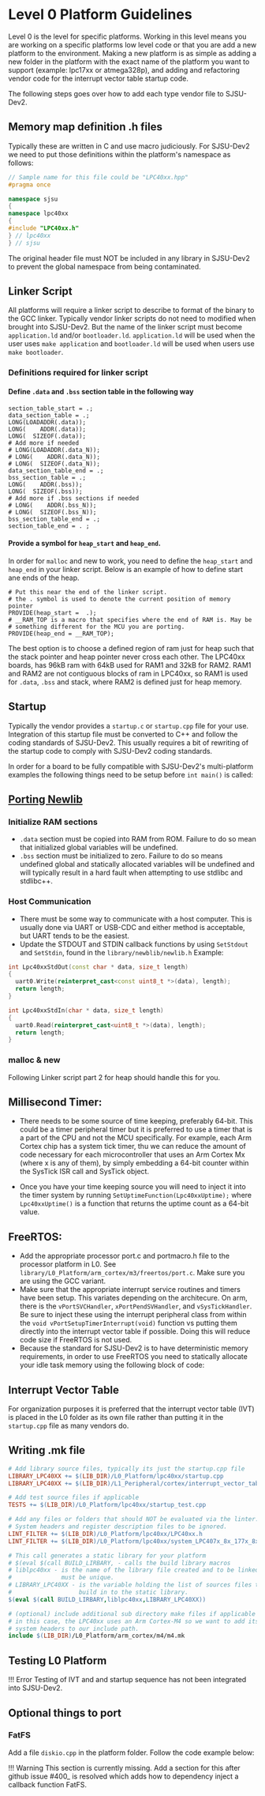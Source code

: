 # Level 0 Platform Guidelines

Level 0 is the level for specific platforms. Working in this level means
you are working on a specific platforms low level code or that you are
add a new platform to the environment. Making a new platform is as
simple as adding a new folder in the platform with the exact name of the
platform you want to support (example: lpc17xx or atmega328p), and
adding and refactoring vendor code for the interrupt vector table
startup code.

The following steps goes over how to add each type vendor file to
SJSU-Dev2.

## Memory map definition .h files

Typically these are written in C and use macro judiciously. For
SJSU-Dev2 we need to put those definitions within the platform's
namespace as follows:

``` c++
// Sample name for this file could be "LPC40xx.hpp"
#pragma once

namespace sjsu
{
namespace lpc40xx
{
#include "LPC40xx.h"
} // lpc40xx
} // sjsu
```

The original header file must NOT be included in any library in SJSU-Dev2 to
prevent the global namespace from being contaminated.

## Linker Script

All platforms will require a linker script to describe to format of the
binary to the GCC linker. Typically vendor linker scripts do not need to
modified when brought into SJSU-Dev2. But the name of the linker script
must become `application.ld` and/or `bootloader.ld`. `application.ld`
will be used when the user uses `make application` and `bootloader.ld`
will be used when users use `make bootloader`.

### Definitions required for linker script

#### Define `.data` and `.bss` section table in the following way

```
section_table_start = .;
data_section_table = .;
LONG(LOADADDR(.data));
LONG(    ADDR(.data));
LONG(  SIZEOF(.data));
# Add more if needed
# LONG(LOADADDR(.data_N));
# LONG(    ADDR(.data_N));
# LONG(  SIZEOF(.data_N));
data_section_table_end = .;
bss_section_table = .;
LONG(    ADDR(.bss));
LONG(  SIZEOF(.bss));
# Add more if .bss sections if needed
# LONG(    ADDR(.bss_N));
# LONG(  SIZEOF(.bss_N));
bss_section_table_end = .;
section_table_end = . ;
```

#### Provide a symbol for `heap_start` and `heap_end`.

In order for `malloc` and new to work, you need to define the `heap_start`
and `heap_end` in your linker script. Below is an example of how to
define start ane ends of the heap.

```
# Put this near the end of the linker script.
# the . symbol is used to denote the current position of memory pointer
PROVIDE(heap_start =  .);
# __RAM_TOP is a macro that specifies where the end of RAM is. May be
# something different for the MCU you are porting.
PROVIDE(heap_end = __RAM_TOP);
```

The best option is to choose a defined region of ram just for heap such
that the stack pointer and heap pointer never cross each other. The
LPC40xx boards, has 96kB ram with 64kB used for RAM1 and 32kB for RAM2.
RAM1 and RAM2 are not contiguous blocks of ram in LPC40xx, so RAM1 is
used for `.data`, `.bss` and stack, where RAM2 is defined just for heap
memory.

## Startup

Typically the vendor provides a `startup.c` or `startup.cpp` file for
your use. Integration of this startup file must be converted to C++ and
follow the coding standards of SJSU-Dev2. This usually requires a bit of
rewriting of the startup code to comply with SJSU-Dev2 coding standards.

In order for a board to be fully compatible with SJSU-Dev2's
multi-platform examples the following things need to be setup before `int
main()` is called:

## [Porting Newlib](https://www.embecosm.com/appnotes/ean9/ean9-howto-newlib-1.0.html)

### Initialize RAM sections

- `.data` section must be copied into RAM from ROM. Failure to do
  so mean that initialized global variables will be undefined.
- `.bss` section must be initialized to zero. Failure to do so
  means undefined global and statically allocated variables will be
  undefined and will typically result in a hard fault when
  attempting to use stdlibc and stdlibc++.

### Host Communication

- There must be some way to communicate with a host computer. This
  is usually done via UART or USB-CDC and either method is
  acceptable, but UART tends to be the easiest.
- Update the STDOUT and STDIN callback functions by using
  `SetStdout` and `SetStdin`, found in the
  `library/newblib/newlib.h` Example:

``` c++
int Lpc40xxStdOut(const char * data, size_t length)
{
  uart0.Write(reinterpret_cast<const uint8_t *>(data), length);
  return length;
}

int Lpc40xxStdIn(char * data, size_t length)
{
  uart0.Read(reinterpret_cast<uint8_t *>(data), length);
  return length;
}
```

### malloc & new

Following Linker script part 2 for heap should handle this for you.

## Millisecond Timer:

- There needs to be some source of time keeping, preferably 64-bit. This could
  be a timer peripheral timer but it is preferred to use a timer that is a part
  of the CPU and not the MCU specifically. For example, each Arm Cortex chip has
  a system tick timer, thu we can reduce the amount of code necessary for each
  microcontroller that uses an Arm Cortex Mx (where x is any of them), by simply
  embedding a 64-bit counter within the SysTick ISR call and SysTick object.

- Once you have your time keeping source you will need to inject it into the
  timer system by running `SetUptimeFunction(Lpc40xxUptime);` where
  `Lpc40xxUptime()` is a function that returns the uptime count as a 64-bit
  value.

## FreeRTOS:

- Add the appropriate processor port.c and portmacro.h file to the processor
  platform in L0. See `library/L0_Platform/arm_cortex/m3/freertos/port.c`. Make
  sure you are using the GCC variant.
- Make sure that the appropriate interrupt service routines and timers have been
  setup. This variates depending on the architecure. On arm, there is the
  `vPortSVCHandler`, `xPortPendSVHandler`, and `vSysTickHandler`. Be sure to
  inject these using the interrupt peripheral class from within the
  `void vPortSetupTimerInterrupt(void)` function vs putting them directly into
  the interrupt vector table if possible. Doing this will reduce code size if
  FreeRTOS is not used.
- Because the standard for SJSU-Dev2 is to have deterministic memory
  requirements, in order to use FreeRTOS you need to statically allocate your
  idle task memory using the following block of code:

## Interrupt Vector Table

For organization purposes it is preferred that the interrupt vector table
(IVT) is placed in the L0 folder as its own file rather than putting it
in the `startup.cpp` file as many vendors do.

## Writing .mk file

``` Makefile
# Add library source files, typically its just the startup.cpp file
LIBRARY_LPC40XX += $(LIB_DIR)/L0_Platform/lpc40xx/startup.cpp
LIBRARY_LPC40XX += $(LIB_DIR)/L1_Peripheral/cortex/interrupt_vector_table.cpp

# Add test source files if applicable
TESTS += $(LIB_DIR)/L0_Platform/lpc40xx/startup_test.cpp

# Add any files or folders that should NOT be evaluated via the linter.
# System headers and register description files to be ignored.
LINT_FILTER += $(LIB_DIR)/L0_Platform/lpc40xx/LPC40xx.h
LINT_FILTER += $(LIB_DIR)/L0_Platform/lpc40xx/system_LPC407x_8x_177x_8x.h

# This call generates a static library for your platform
# $(eval $(call BUILD_LIRBARY, - calls the build library macros
# liblpc40xx - is the name of the library file created and to be linked in.
#              must be unique.
# LIBRARY_LPC40XX - is the variable holding the list of sources files to
#                   build in to the static library.
$(eval $(call BUILD_LIRBARY,liblpc40xx,LIBRARY_LPC40XX))

# (optional) include additional sub directory make files if applicable
# in this case, the LPC40xx uses an Arm Cortex-M4 so we want to add its
# system headers to our include path.
include $(LIB_DIR)/L0_Platform/arm_cortex/m4/m4.mk
```

## Testing L0 Platform

!!! Error
    Testing of IVT and and startup sequence has not been integrated into
    SJSU-Dev2.

## Optional things to port

### FatFS

Add a file `diskio.cpp` in the platform folder. Follow the code example
below:

!!! Warning
    This section is currently missing. Add a section for this after github
    issue #400_ is resolved which adds how to dependency inject a callback
    function FatFS.
